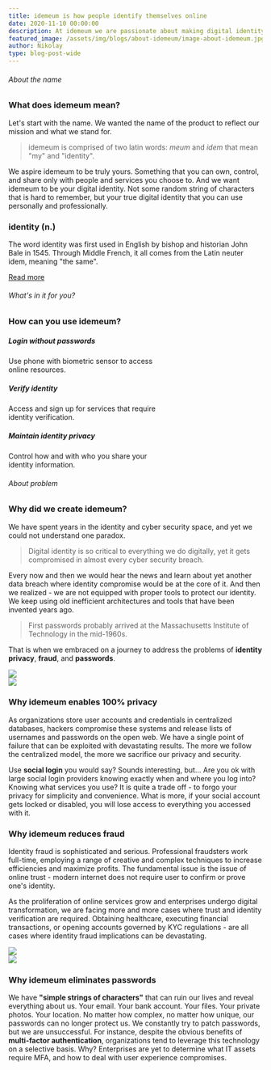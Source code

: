 ```yaml
---
title: idemeum is how people identify themselves online
date: 2020-11-10 00:00:00
description: At idemeum we are passionate about making digital identity simple, secure, and private. idemeum is all about you. Use idemeum to explore this digital world. The world where your digital identity is yours, where you do not have to use passwords, and where you enjoy the experience of using it.
featured_image: /assets/img/blogs/about-idemeum/image-about-idemeum.jpg
author: Nikolay
type: blog-post-wide
---
```


<div class="section">
  <div class="container">
    <div class="row">
      <div class="col-lg-12 mx-auto">
        <h6 class="text-uppercase">About the name</h6>
        <h3 class="display-3">What does idemeum mean?</h3>
      </div>
    </div>
    <div class="row mt-4">
      <div class="col-lg-6 mx-auto">
        <p>Let's start with the name. We wanted the name of the product to reflect our mission and what we stand for.</p>
        <blockquote class="blockquote">idemeum is comprised of two latin words: <i>meum</i> and <i>idem</i> that mean "my" and  "identity".</blockquote>
        <p>We aspire idemeum to be truly yours. Something that you can own, control, and share only with people and services you choose to. And we want idemeum to be your digital identity. Not some random string of characters that is hard to remember, but your true digital identity that you can use personally and professionally.
        </p>
      </div>
      <div class="col-lg-6 mx-auto">
        <div class="card card-blog card-background" data-animation="zooming">
          <div class="full-background" style="background-image: url('/assets/img/blogs/about-idemeum/my-name.jpg"></div>
          <div class="card-body">
            <div class="content-bottom">
              <h3 class="card-title text-white">identity (n.)</h3>
              <p class="card-description text-white">The word identity was first used in English by bishop and historian John Bale in 1545. Through Middle French, it all comes from the Latin neuter idem, meaning "the same".</p>
              <a class="btn btn-primary btn-sm" href="https://www.etymonline.com/word/identity" target="_blank">Read more</a>
            </div>
          </div>
        </div>
      </div>
    </div>
  </div>
</div>

<div class="section">
  <div class="container">
  <div class="row">
    <div class="col-lg-12 mx-auto">
      <h6 class="text-uppercase">What's in it for you?</h6>
      <h3 class="display-3">How can you use idemeum?</h3>
    </div>
  </div>
    <div class="row mt-4">
      <div class="col-lg-4 align-items-stretch d-flex justify-content-center">
        <div class="card bg-gradient-primary" style="width: 20rem;">
          <div class="card-body">
            <h5 class="card-title text-white">Login without passwords</h5>
            <p class="card-description text-white">Use phone with biometric sensor to access online resources.</p>
          </div>
        </div>
      </div>
      <div class="col-lg-4 align-items-stretch d-flex justify-content-center">
        <div class="card bg-gradient-primary" style="width: 20rem;">
          <div class="card-body">
            <h5 class="card-title text-white">Verify identity</h5>
            <p class="card-description text-white">Access and sign up for services that require identity verification.</p>
          </div>
        </div>
      </div>
      <div class="col-lg-4 align-items-stretch d-flex justify-content-center" >
        <div class="card bg-gradient-primary" style="width: 20rem;">
          <div class="card-body">
            <h5 class="card-title text-white">Maintain identity privacy</h5>
            <p class="card-description text-white">Control how and with who you share your identity information.</p>
          </div>
        </div>
      </div>
  </div>
</div>

<div class="section">
  <div class="container">
    <div class="row">
      <div class="col-lg-12 mx-auto">
        <h6 class="text-uppercase">About problem</h6>
        <h3 class="display-3">Why did we create idemeum?</h3>
      </div>
    </div>
    <div class="row mt-4">
      <div class="col-lg-6 mx-auto">
        <p>We have spent years in the identity and cyber security space, and yet we could not understand one paradox.</p>
        <blockquote class="blockquote">Digital identity is so critical to everything we do digitally, yet it gets compromised in almost every cyber security breach.</blockquote>
        <p>Every now and then we would hear the news and learn about yet another data breach where identity compromise would be at the core of it. And then we realized - we are not equipped with proper tools to protect our identity. We keep using old inefficient architectures and tools that have been invented years ago.</p>
        <blockquote class="blockquote">First passwords probably arrived at the Massachusetts Institute of Technology in the mid-1960s.</blockquote>
        <p>That is when we embraced on a journey to address the problems of <strong>identity privacy</strong>, <strong>fraud</strong>, and <strong>passwords</strong>.</p>
      </div>
      <div class="col-lg-6 mx-auto">
      <div class="image-container">
        <img src="/assets/img/blogs/about-idemeum/box.jpg">
      </div>
      </div>
    </div>
  </div>
</div>

<div class="section">
  <div class="container">
    <div class="row" style="flex-wrap: wrap-reverse;">
      <div class="col-lg-6">
        <div class="image-container">
          <img src="/assets/img/blogs/about-idemeum/privacy.jpg">
        </div>
      </div>
      <div class="col-lg-6">
        <h3 class="display-4">Why idemeum enables 100% privacy</h3>
        <p>As organizations store user accounts and credentials in centralized databases, hackers compromise these systems and release lists of usernames and passwords on the open web. We have a single point of failure that can be exploited with devastating results. The more we follow the centralized model, the more we sacrifice our privacy and security.
        </p>
        <p>Use <strong>social login</strong> you would say? Sounds interesting, but... Are you ok with large social login providers knowing exactly when and where you log into? Knowing what services you use? It is quite a trade off - to forgo your privacy for simplicity and convenience. What is more, if your social account gets locked or disabled, you will lose access to everything you accessed with it.
        </p>
      </div>
    </div>
  </div>
</div>

<div class="section">
  <div class="container">
      <div class="row">
      <div class="col-lg-6">
        <h3 class="display-4">Why idemeum reduces fraud</h3>
        <p>Identity fraud is sophisticated and serious. Professional fraudsters work full-time, employing a range of creative and complex techniques to increase efficiencies and maximize profits. The fundamental issue is the issue of online trust - modern internet does not require user to confirm or prove one's identity.
        </p>
        <p>As the proliferation of online services grow and enterprises undergo digital transformation, we are facing more and more cases where trust and identity verification are required. Obtaining healthcare, executing financial transactions, or opening accounts governed by KYC regulations - are all cases where identity fraud implications can be devastating.
        </p>
      </div>
        <div class="col-lg-6">
          <div class="image-container">
            <img src="/assets/img/blogs/about-idemeum/fraud.jpg">
          </div>
        </div>
      </div>
  </div>
</div>


<div class="section">
  <div class="container">
      <div class="row" style="flex-wrap: wrap-reverse;">
        <div class="col-lg-6">
          <div class="image-container">
            <img src="/assets/img/blogs/about-idemeum/password.jpg">
          </div>
        </div>
        <div class="col-lg-6">
          <h3 class="display-4">Why idemeum eliminates passwords</h3>
          <p>We have <strong>"simple strings of characters"</strong> that can ruin our lives and reveal everything about us. Your email. Your bank account. Your files. Your private photos. Your location. No matter how complex, no matter how unique, our passwords can no longer protect us. We constantly try to patch passwords, but we are unsuccessful. For instance, despite the obvious benefits of <strong>multi-factor authentication</strong>, organizations tend to leverage this technology on a selective basis. Why? Enterprises are yet to determine what IT assets require MFA, and how to deal with user experience compromises.
          </p>
        </div>
      </div>
  </div>
</div>
